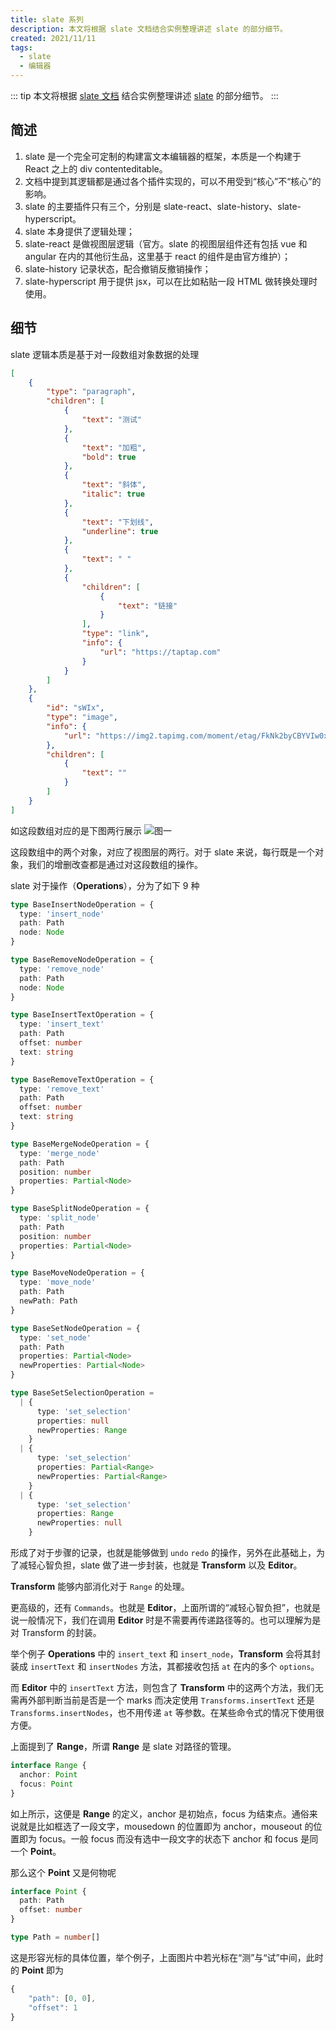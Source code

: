 ```yaml
---
title: slate 系列
description: 本文将根据 slate 文档结合实例整理讲述 slate 的部分细节。
created: 2021/11/11
tags: 
  - slate
  - 编辑器
---
```

::: tip
本文将根据 [slate 文档](https://docs.slatejs.org/) 结合实例整理讲述 [slate](https://github.com/ianstormtaylor/slate) 的部分细节。
:::

## 简述
1. slate 是一个完全可定制的构建富文本编辑器的框架，本质是一个构建于 React 之上的 div contenteditable。
2. 文档中提到其逻辑都是通过各个插件实现的，可以不用受到“核心”不“核心”的影响。
3. slate 的主要插件只有三个，分别是 slate-react、slate-history、slate-hyperscript。
4. slate 本身提供了逻辑处理；
5. slate-react 是做视图层逻辑（官方。slate 的视图层组件还有包括 vue 和 angular 在内的其他衍生品，这里基于 react 的组件是由官方维护）；
6. slate-history 记录状态，配合撤销反撤销操作；
7. slate-hyperscript 用于提供 jsx，可以在比如粘贴一段 HTML 做转换处理时使用。

## 细节
slate 逻辑本质是基于对一段数组对象数据的处理
```json
[
    {
        "type": "paragraph",
        "children": [
            {
                "text": "测试"
            },
            {
                "text": "加粗",
                "bold": true
            },
            {
                "text": "斜体",
                "italic": true
            },
            {
                "text": "下划线",
                "underline": true
            },
            {
                "text": " "
            }, 
            {
                "children": [
                    {
                        "text": "链接"
                    }
                ],
                "type": "link",
                "info": {
                    "url": "https://taptap.com"
                }
            }
        ]
    },
    {
        "id": "sWIx",
        "type": "image",
        "info": {
            "url": "https://img2.tapimg.com/moment/etag/FkNk2byCBYVIw0xr2tA43mSpoxDs.png"
        },
        "children": [
            {
                "text": ""
            }
        ]
    }
]
```
如这段数组对应的是下图两行展示
![图一](https://qiniu.yasinchan.com/image/image2021-11-17_13-47-43.png)

这段数组中的两个对象，对应了视图层的两行。对于 slate 来说，每行既是一个对象，我们的增删改查都是通过对这段数组的操作。

slate 对于操作（**Operations**），分为了如下 9 种

```ts
type BaseInsertNodeOperation = {
  type: 'insert_node'
  path: Path
  node: Node
}

type BaseRemoveNodeOperation = {
  type: 'remove_node'
  path: Path
  node: Node
}

type BaseInsertTextOperation = {
  type: 'insert_text'
  path: Path
  offset: number
  text: string
}

type BaseRemoveTextOperation = {
  type: 'remove_text'
  path: Path
  offset: number
  text: string
}

type BaseMergeNodeOperation = {
  type: 'merge_node'
  path: Path
  position: number
  properties: Partial<Node>
}

type BaseSplitNodeOperation = {
  type: 'split_node'
  path: Path
  position: number
  properties: Partial<Node>
}

type BaseMoveNodeOperation = {
  type: 'move_node'
  path: Path
  newPath: Path
}

type BaseSetNodeOperation = {
  type: 'set_node'
  path: Path
  properties: Partial<Node>
  newProperties: Partial<Node>
}

type BaseSetSelectionOperation =
  | {
      type: 'set_selection'
      properties: null
      newProperties: Range
    }
  | {
      type: 'set_selection'
      properties: Partial<Range>
      newProperties: Partial<Range>
    }
  | {
      type: 'set_selection'
      properties: Range
      newProperties: null
    }

```

形成了对于步骤的记录，也就是能够做到 `undo` `redo` 的操作，另外在此基础上，为了减轻心智负担，slate 做了进一步封装，也就是 **Transform** 以及 **Editor**。

**Transform** 能够内部消化对于 `Range` 的处理。

更高级的，还有 `Commands`。也就是 **Editor**，上面所谓的“减轻心智负担”，也就是说一般情况下，我们在调用 **Editor** 时是不需要再传递路径等的。也可以理解为是对 Transform 的封装。

举个例子 **Operations** 中的 `insert_text` 和 `insert_node`，**Transform** 会将其封装成 `insertText` 和 `insertNodes` 方法，其都接收包括 `at` 在内的多个 `options`。

而 **Editor** 中的 `insertText` 方法，则包含了 **Transform** 中的这两个方法，我们无需再外部判断当前是否是一个 marks 而决定使用 `Transforms.insertText` 还是 `Transforms.insertNodes`，也不用传递 `at` 等参数。在某些命令式的情况下使用很方便。

上面提到了 **Range**，所谓 **Range** 是 slate 对路径的管理。
```ts
interface Range {
  anchor: Point
  focus: Point
}
```
如上所示，这便是 **Range** 的定义，anchor 是初始点，focus 为结束点。通俗来说就是比如框选了一段文字，mousedown 的位置即为 anchor，mouseout 的位置即为 focus。一般 focus 而没有选中一段文字的状态下 anchor 和 focus 是同一个 **Point**。

那么这个 **Point** 又是何物呢
```ts
interface Point {
  path: Path
  offset: number
}

type Path = number[]
```
这是形容光标的具体位置，举个例子，上面图片中若光标在“测”与“试”中间，此时的 **Point** 即为
```ts
{
    "path": [0, 0],
    "offset": 1
}
```

